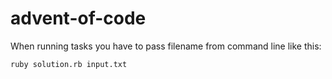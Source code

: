 # advent-of-code
When running tasks you have to pass filename from command line like this:
```sh
ruby solution.rb input.txt
```
